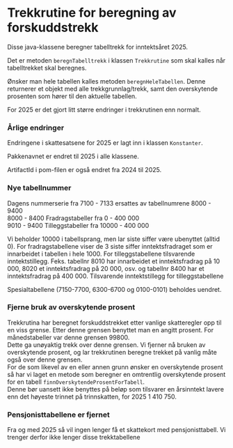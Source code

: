# Trekkrutine for beregning av forskuddstrekk

Disse java-klassene beregner tabelltrekk for inntektsåret 2025.

Det er metoden `beregnTabelltrekk` i klassen `Trekkrutine` som skal kalles når tabelltrekket skal beregnes.

Ønsker man hele tabellen kalles metoden `beregnHeleTabellen`. Denne returnerer et objekt med alle trekkgrunnlag/trekk, samt den overskytende prosenten som hører til den aktuelle tabellen.

For 2025 er det gjort litt større endringer i trekkrutinen enn normalt.

### Årlige endringer
Endringene i skattesatsene for 2025 er lagt inn i klassen `Konstanter`.

Pakkenavnet er endret til 2025 i alle klassene.

ArtifactId i pom-filen er også endret fra 2024 til 2025.

### Nye tabellnummer
Dagens nummerserie fra 7100 - 7133 ersattes av tabellnumrene 8000 - 9400  
8000 - 8400 Fradragstabeller fra 0 - 400 000  
9010 - 9400 Tilleggstabeller fra 10000 - 400 000

Vi beholder 10000 i tabellsprang, men lar siste siffer være ubenyttet (alltid 0).
For fradragstabellene viser de 3 siste siffer inntektsfradraget som er innarbeidet i tabellen i hele 1000.
For tilleggstabellene tilsvarende inntektstillegg.
Feks. tabellnr 8010 har innarbeidet et inntektsfradrag på 10 000, 8020 et inntektsfradrag på 20 000, osv. og tabellnr 8400 har et inntektsfradrag på 400 000.
Tilsvarende inntektstillegg for tilleggstabellene

Spesialtabellene (7150-7700, 6300-6700 og 0100-0101) beholdes uendret.

### Fjerne bruk av overskytende prosent
Trekkrutina har beregnet forskuddstrekket etter vanlige skatteregler opp til en viss grense. Etter denne grensen benyttet man en angitt prosent. For månedstabeller var denne grensen 99800.  
Dette ga unøyaktig trekk over denne grensen. Vi fjerner nå bruken av overskytende prosent, og lar trekkrutinen beregne trekket på vanlig måte også over denne grensen.  
For de som likevel av en eller annen grunn ønsker en overskytende prosent så har vi laget en metode som beregner en omtrentlig overskytende prosent for en tabell `finnOverskytendeProsentForTabell`.  
Denne bør uansett ikke benyttes på beløp som tilsvarer en årsinntekt lavere enn det høyeste trinnet på trinnskatten, for 2025 1 410 750.

### Pensjonisttabellene er fjernet
Fra og med 2025 så vil ingen lenger få et skattekort med pensjonisttabell. Vi trenger derfor ikke lenger disse trekktabellene

